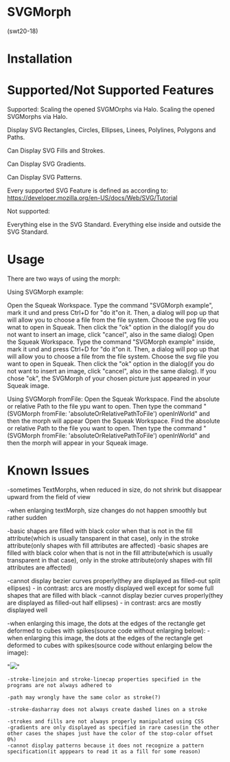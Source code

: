 # SVGMorph
(swt20-18)
# Installation

# Supported/Not Supported Features

Supported:
Scaling the opened SVGMOrphs via Halo.
Scaling the opened SVGMorphs via Halo.

Display SVG Rectangles, Circles, Ellipses, Linees, Polylines, Polygons and Paths.

Can Display SVG Fills and Strokes.

Can Display SVG Gradients.

Can Display SVG Patterns.

Every supported SVG Feature is defined as according to: https://developer.mozilla.org/en-US/docs/Web/SVG/Tutorial

Not supported:

Everything else in the SVG Standard.
Everything else inside and outside the SVG Standard.

# Usage
There are two ways of using the morph:

Using SVGMorph example:

Open the Squeak Workspace. Type the command "SVGMorph example", mark it und and press Ctrl+D for "do it"on it. Then, a dialog will pop up that will allow you to choose a file from the file system. Choose the svg file you wnat to open in Squeak. Then click the "ok" option in the dialog(if you do not want to insert an image, click "cancel", also in the same dialog)
Open the Squeak Workspace. Type the command "SVGMorph example" inside, mark it und and press Ctrl+D for "do it"on it. Then, a dialog will pop up that will allow you to choose a file from the file system. Choose the svg file you want to open in Squeak. Then click the "ok" option in the dialog(if you do not want to insert an image, click "cancel", also in the same dialog). If you chose "ok", the SVGMorph of your chosen picture just appeared in your Squeak image.

Using SVGMorph fromFile:
Open the Squeak Workspace. Find the absolute or relative Path to the file ypu want to open. Then type the command "(SVGMorph fromFile: 'absoluteOrRelativePathToFile') openInWorld" and then the morph will appear
Open the Squeak Workspace. Find the absolute or relative Path to the file you want to open. Then type the command "(SVGMorph fromFile: 'absoluteOrRelativePathToFile') openInWorld" and then the morph will appear in your Squeak image.


# Known Issues

-sometimes TextMorphs, when reduced in size, do not shrink but disappear upward from the field of view

-when enlarging textMorph, size changes do not happen smoothly but rather sudden

-basic shapes are filled with black color when that is not in the fill attribute(which is usually tansparent in that case), only in the stroke attribute(only shapes with fill attributes are affected)
-basic shapes are filled with black color when that is not in the fill attribute(which is usually transparent in that case), only in the stroke attribute(only shapes with fill attributes are affected)

-cannot display bezier curves properly(they are displayed as filled-out split ellipses) - in contrast: arcs are mostly displayed well except for some full shapes that are filled with black
-cannot display bezier curves properly(they are displayed as filled-out half ellipses) - in contrast: arcs are mostly displayed well

-when enlarging this image, the dots at the edges of the rectangle get deformed to cubes with spikes(source code without enlarging below):
-when enlarging this image, the dots at the edges of the rectangle get deformed to cubes with spikes(source code without enlarging below the image):

"![](https://raw.githubusercontent.com/hpi-swa-teaching/SVGMorph/dev/docs/issues/deformed_circles.svg)"

```
-stroke-linejoin and stroke-linecap properties specified in the programs are not always adhered to

-path may wrongly have the same color as stroke(?)

-stroke-dasharray does not always create dashed lines on a stroke

-strokes and fills are not always properly manipulated using CSS
-gradients are only displayed as specified in rare cases(in the other other cases the shapes just have the color of the stop-color offset 0%)
-cannot display patterns because it does not recognize a pattern specification(it apppears to read it as a fill for some reason)
